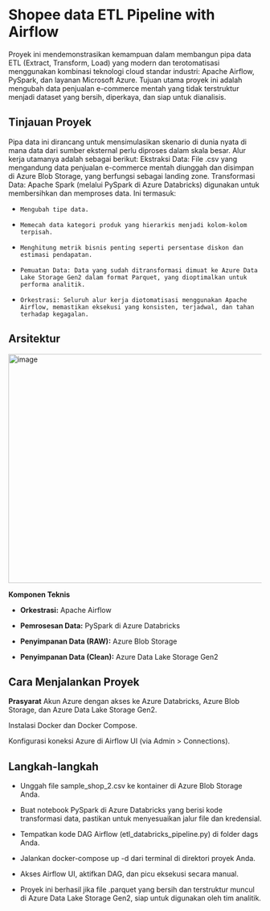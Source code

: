 # Shopee data ETL Pipeline with Airflow

Proyek ini mendemonstrasikan kemampuan dalam membangun pipa data ETL (Extract, Transform, Load) yang modern dan terotomatisasi menggunakan kombinasi 
teknologi cloud standar industri: Apache Airflow, PySpark, dan layanan Microsoft Azure. Tujuan utama proyek ini adalah mengubah data penjualan e-commerce
mentah yang tidak terstruktur menjadi dataset yang bersih, diperkaya, dan siap untuk dianalisis.

## Tinjauan Proyek
Pipa data ini dirancang untuk mensimulasikan skenario di dunia nyata di mana data dari sumber eksternal perlu diproses dalam skala besar. Alur kerja utamanya adalah sebagai berikut:
Ekstraksi Data: File .csv yang mengandung data penjualan e-commerce mentah diunggah dan disimpan di Azure Blob Storage, yang berfungsi sebagai landing zone.
Transformasi Data: Apache Spark (melalui PySpark di Azure Databricks) digunakan untuk membersihkan dan memproses data. Ini termasuk:

- `Mengubah tipe data.`

- `Memecah data kategori produk yang hierarkis menjadi kolom-kolom terpisah.`

- `Menghitung metrik bisnis penting seperti persentase diskon dan estimasi pendapatan.`

- `Pemuatan Data: Data yang sudah ditransformasi dimuat ke Azure Data Lake Storage Gen2 dalam format Parquet, yang dioptimalkan untuk performa analitik.`

- `Orkestrasi: Seluruh alur kerja diotomatisasi menggunakan Apache Airflow, memastikan eksekusi yang konsisten, terjadwal, dan tahan terhadap kegagalan.`

## Arsitektur

<img width="859" height="455" alt="image" src="https://github.com/user-attachments/assets/1eb14db8-1c0d-406c-a215-f227da79f095" />

**Komponen Teknis**
- **Orkestrasi:** Apache Airflow

- **Pemrosesan Data:** PySpark di Azure Databricks

- **Penyimpanan Data (RAW):** Azure Blob Storage

- **Penyimpanan Data (Clean):** Azure Data Lake Storage Gen2

## Cara Menjalankan Proyek
**Prasyarat**
Akun Azure dengan akses ke Azure Databricks, Azure Blob Storage, dan Azure Data Lake Storage Gen2.

Instalasi Docker dan Docker Compose.

Konfigurasi koneksi Azure di Airflow UI (via Admin > Connections).

## Langkah-langkah

- Unggah file sample_shop_2.csv ke kontainer di Azure Blob Storage Anda.

- Buat notebook PySpark di Azure Databricks yang berisi kode transformasi data, pastikan untuk menyesuaikan jalur file dan kredensial.

- Tempatkan kode DAG Airflow (etl_databricks_pipeline.py) di folder dags Anda.

- Jalankan docker-compose up -d dari terminal di direktori proyek Anda.

- Akses Airflow UI, aktifkan DAG, dan picu eksekusi secara manual.

- Proyek ini berhasil jika file .parquet yang bersih dan terstruktur muncul di Azure Data Lake Storage Gen2, siap untuk digunakan oleh tim analitik.

